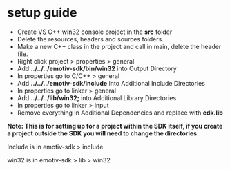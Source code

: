 # setup guide
* Create VS C++ win32 console project in the **src** folder
* Delete the resources, headers and sources folders.
* Make a new C++ class in the project and call in main, delete the header file.
* Right click project > properties > general
* Add **../../../emotiv-sdk/bin/win32** into Output Directory
* In properties go to C/C++ > general
* Add **../../../emotiv-sdk/include** into Additional Include Directories
* In properties go to linker > general
* Add **../../../lib/win32;** into Additional Library Directories
* In properties go to linker > input
* Remove everything in Additional Dependencies and replace with **edk.lib**

**Note: This is for setting up for a project within the SDK itself, if you create a project outside the SDK you will need to change the directories.**

Include is in emotiv-sdk > include

win32 is in emotiv-sdk > lib > win32
